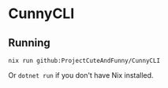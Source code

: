 # CunnyCLI

## Running

`nix run github:ProjectCuteAndFunny/CunnyCLI`

Or `dotnet run` if you don't have Nix installed.